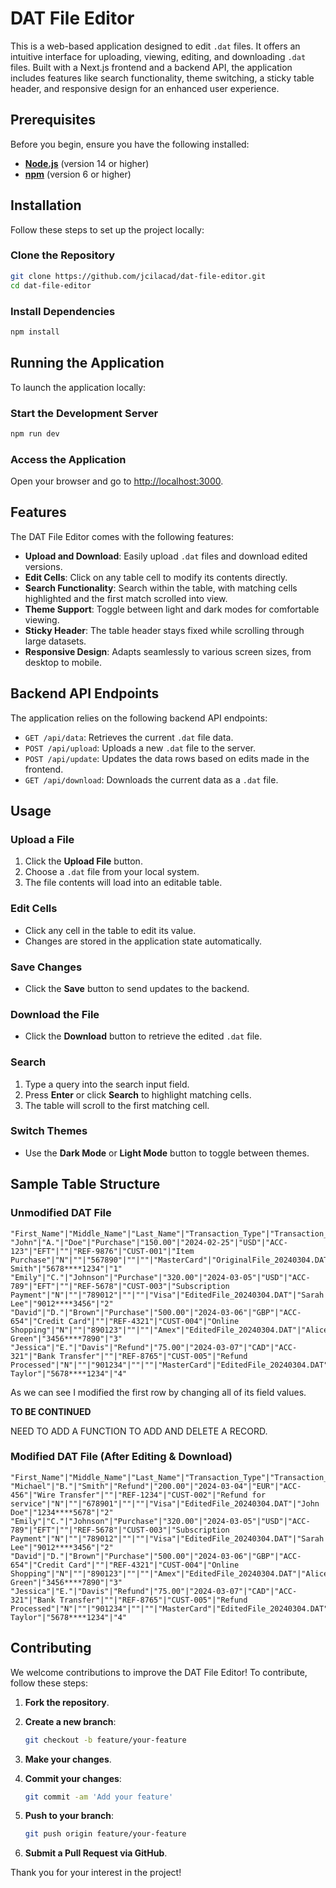 # DAT File Editor

This is a web-based application designed to edit `.dat` files. It offers an intuitive interface for uploading, viewing, editing, and downloading `.dat` files. Built with a Next.js frontend and a backend API, the application includes features like search functionality, theme switching, a sticky table header, and responsive design for an enhanced user experience.

## Prerequisites

Before you begin, ensure you have the following installed:

- **[Node.js](https://nodejs.org/)** (version 14 or higher)
- **[npm](https://www.npmjs.com/)** (version 6 or higher)

## Installation

Follow these steps to set up the project locally:

### Clone the Repository

```bash
git clone https://github.com/jcilacad/dat-file-editor.git
cd dat-file-editor
```

### Install Dependencies

```bash
npm install
```

## Running the Application

To launch the application locally:

### Start the Development Server

```bash
npm run dev
```

### Access the Application

Open your browser and go to [http://localhost:3000](http://localhost:3000).

## Features

The DAT File Editor comes with the following features:

- **Upload and Download**: Easily upload `.dat` files and download edited versions.
- **Edit Cells**: Click on any table cell to modify its contents directly.
- **Search Functionality**: Search within the table, with matching cells highlighted and the first match scrolled into view.
- **Theme Support**: Toggle between light and dark modes for comfortable viewing.
- **Sticky Header**: The table header stays fixed while scrolling through large datasets.
- **Responsive Design**: Adapts seamlessly to various screen sizes, from desktop to mobile.

## Backend API Endpoints

The application relies on the following backend API endpoints:

- `GET /api/data`: Retrieves the current `.dat` file data.
- `POST /api/upload`: Uploads a new `.dat` file to the server.
- `POST /api/update`: Updates the data rows based on edits made in the frontend.
- `GET /api/download`: Downloads the current data as a `.dat` file.

## Usage

### Upload a File

1. Click the **Upload File** button.
2. Choose a `.dat` file from your local system.
3. The file contents will load into an editable table.

### Edit Cells

- Click any cell in the table to edit its value.
- Changes are stored in the application state automatically.

### Save Changes

- Click the **Save** button to send updates to the backend.

### Download the File

- Click the **Download** button to retrieve the edited `.dat` file.

### Search

1. Type a query into the search input field.
2. Press **Enter** or click **Search** to highlight matching cells.
3. The table will scroll to the first matching cell.

### Switch Themes

- Use the **Dark Mode** or **Light Mode** button to toggle between themes.

## Sample Table Structure

### Unmodified DAT File

```
"First_Name"|"Middle_Name"|"Last_Name"|"Transaction_Type"|"Transaction_Amount"|"Transaction_Date"|"Currency"|"Bank_Account"|"Payment_Method"|"Check_Number"|"Bank_Reference"|"Customer_Reference"|"Details"|"Indicator"|"Account_Info"|"Receipt_ID"|"Source_Account"|"Surcharge"|"Card_Type"|"File_Name"|"Account_Holder"|"Masked_Card"|"Sequence_No"
"John"|"A."|"Doe"|"Purchase"|"150.00"|"2024-02-25"|"USD"|"ACC-123"|"EFT"|""|"REF-9876"|"CUST-001"|"Item Purchase"|"N"|""|"567890"|""|""|"MasterCard"|"OriginalFile_20240304.DAT"|"Jane Smith"|"5678****1234"|"1"
"Emily"|"C."|"Johnson"|"Purchase"|"320.00"|"2024-03-05"|"USD"|"ACC-789"|"EFT"|""|"REF-5678"|"CUST-003"|"Subscription Payment"|"N"|""|"789012"|""|""|"Visa"|"EditedFile_20240304.DAT"|"Sarah Lee"|"9012****3456"|"2"
"David"|"D."|"Brown"|"Purchase"|"500.00"|"2024-03-06"|"GBP"|"ACC-654"|"Credit Card"|""|"REF-4321"|"CUST-004"|"Online Shopping"|"N"|""|"890123"|""|""|"Amex"|"EditedFile_20240304.DAT"|"Alice Green"|"3456****7890"|"3"
"Jessica"|"E."|"Davis"|"Refund"|"75.00"|"2024-03-07"|"CAD"|"ACC-321"|"Bank Transfer"|""|"REF-8765"|"CUST-005"|"Refund Processed"|"N"|""|"901234"|""|""|"MasterCard"|"EditedFile_20240304.DAT"|"Mark Taylor"|"5678****1234"|"4"
```

As we can see I modified the first row by changing all of its field values.

**TO BE CONTINUED**

NEED TO ADD A FUNCTION TO ADD AND DELETE A RECORD.

### Modified DAT File (After Editing & Download)

```
"First_Name"|"Middle_Name"|"Last_Name"|"Transaction_Type"|"Transaction_Amount"|"Transaction_Date"|"Currency"|"Bank_Account"|"Payment_Method"|"Check_Number"|"Bank_Reference"|"Customer_Reference"|"Details"|"Indicator"|"Account_Info"|"Receipt_ID"|"Source_Account"|"Surcharge"|"Card_Type"|"File_Name"|"Account_Holder"|"Masked_Card"|"Sequence_No"
"Michael"|"B."|"Smith"|"Refund"|"200.00"|"2024-03-04"|"EUR"|"ACC-456"|"Wire Transfer"|""|"REF-1234"|"CUST-002"|"Refund for service"|"N"|""|"678901"|""|""|"Visa"|"EditedFile_20240304.DAT"|"John Doe"|"1234****5678"|"2"
"Emily"|"C."|"Johnson"|"Purchase"|"320.00"|"2024-03-05"|"USD"|"ACC-789"|"EFT"|""|"REF-5678"|"CUST-003"|"Subscription Payment"|"N"|""|"789012"|""|""|"Visa"|"EditedFile_20240304.DAT"|"Sarah Lee"|"9012****3456"|"2"
"David"|"D."|"Brown"|"Purchase"|"500.00"|"2024-03-06"|"GBP"|"ACC-654"|"Credit Card"|""|"REF-4321"|"CUST-004"|"Online Shopping"|"N"|""|"890123"|""|""|"Amex"|"EditedFile_20240304.DAT"|"Alice Green"|"3456****7890"|"3"
"Jessica"|"E."|"Davis"|"Refund"|"75.00"|"2024-03-07"|"CAD"|"ACC-321"|"Bank Transfer"|""|"REF-8765"|"CUST-005"|"Refund Processed"|"N"|""|"901234"|""|""|"MasterCard"|"EditedFile_20240304.DAT"|"Mark Taylor"|"5678****1234"|"4"
```

## Contributing

We welcome contributions to improve the DAT File Editor! To contribute, follow these steps:

1. **Fork the repository**.
2. **Create a new branch**:

   ```bash
   git checkout -b feature/your-feature
   ```

3. **Make your changes**.
4. **Commit your changes**:

   ```bash
   git commit -am 'Add your feature'
   ```

5. **Push to your branch**:

   ```bash
   git push origin feature/your-feature
   ```

6. **Submit a Pull Request via GitHub**.

Thank you for your interest in the project!
